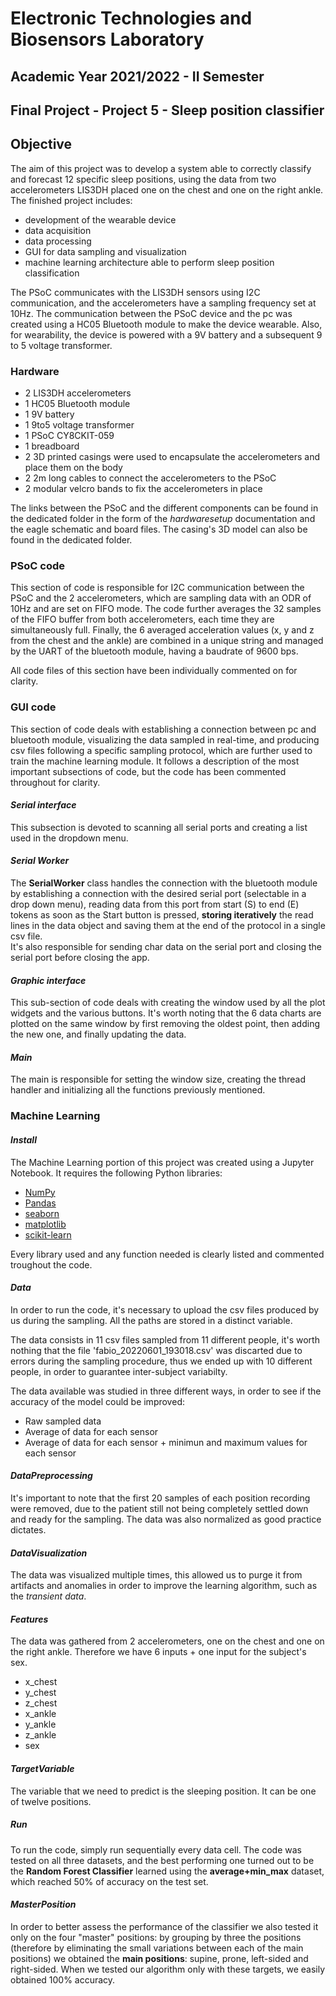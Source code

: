 # Electronic Technologies and Biosensors Laboratory

## Academic Year 2021/2022 - II Semester

## Final Project - Project 5 - Sleep position classifier
## Objective
The aim of this project was to develop a system able to correctly classify and forecast 12 specific sleep positions, using the data from two accelerometers LIS3DH placed one on the chest and one on the right ankle. 
The finished project includes: 
- development of the wearable device
- data acquisition
- data processing
- GUI for data sampling and visualization
- machine learning architecture able to perform sleep position classification

The PSoC communicates with the LIS3DH sensors using I2C communication, and the accelerometers have a sampling frequency set at 10Hz. 
The communication between the PSoC device and the pc was created using a HC05 Bluetooth module to make the device wearable.
Also, for wearability, the device is powered with a 9V battery and a subsequent 9 to 5 voltage transformer.
### Hardware
- 2 LIS3DH accelerometers
- 1 HC05 Bluetooth module
- 1 9V battery
- 1 9to5 voltage transformer
- 1 PSoC CY8CKIT-059 
- 1 breadboard
- 2 3D printed casings were used to encapsulate the accelerometers and place them on the body
- 2 2m long cables to connect the accelerometers to the PSoC
- 2 modular velcro bands to fix the accelerometers in place 

The links between the PSoC and the different components can be found in the dedicated folder in the form of the $hardware setup$ documentation and the eagle schematic and board files.
The casing's 3D model can also be found in the dedicated folder.

### PSoC code
This section of code is responsible for I2C communication between the PSoC and the 2 accelerometers, which are sampling data with an ODR of 10Hz and are set on FIFO mode. The code further averages the 32 samples of the FIFO buffer from both accelerometers, each time they are simultaneously full.
Finally, the 6 averaged acceleration values (x, y and z from the chest and the ankle) are combined in a unique string and managed by the UART of the bluetooth module, having a baudrate of 9600 bps.

All code files of this section have been individually commented on for clarity.

### GUI code

This section of code deals with establishing a connection between pc and bluetooth module, visualizing the data sampled in real-time, and producing csv files following a specific sampling protocol, which are further used to train the machine learning module. 
It follows a description of the most important subsections of code, but the code has been commented throughout for clarity.
#### $Serial$ $interface$
This subsection is devoted to scanning all serial ports and creating a list used in the dropdown menu.
#### $Serial$ $Worker$
The **SerialWorker** class handles the connection with the bluetooth module by establishing a connection with the desired serial port (selectable in a drop down menu), reading data from this port from start (S) to end (E) tokens as soon as the Start button is pressed, **storing iteratively** the read lines in the data object and saving them at the end of the protocol in a single csv file.  
It's also responsible for sending char data on the serial port and closing the serial port before closing the app.
#### $Graphic$ $interface$ 
This sub-section of code deals with creating the window used by all the plot widgets and the various buttons. 
It's worth noting that the 6 data charts are plotted on the same window by first removing the oldest point, then adding the new one, and finally updating the data.
#### $Main$
The main is responsible for setting the window size, creating the thread handler and initializing all the functions previously mentioned.

### Machine Learning
#### $Install$
The Machine Learning portion of this project was created using a Jupyter Notebook. It requires the following Python libraries:
- [NumPy](http://www.numpy.org/)
- [Pandas](http://pandas.pydata.org)
- [seaborn](https://seaborn.pydata.org/)
- [matplotlib](http://matplotlib.org/)
- [scikit-learn](http://scikit-learn.org/stable/)

Every library used and any function needed is clearly listed and commented troughout the code.

#### $Data$
In order to run the code, it's necessary to upload the csv files produced by us during the sampling. All the paths are stored in a distinct variable.

The data consists in 11 csv files sampled from 11 different people, it's worth nothing that the file 'fabio_20220601_193018.csv' was discarted 
due to errors during the sampling procedure, thus we ended up with 10 different people, in order to guarantee inter-subject variabilty.

The data available was studied in three different ways, in order to see if the accuracy of the model could be improved:
- Raw sampled data
- Average of data for each sensor
- Average of data for each sensor + minimun and maximum values for each sensor

#### $Data Preprocessing$
It's important to note that the first 20 samples of each position recording were removed, due to the patient still not being completely settled down and ready for the sampling. 
The data was also normalized as good practice dictates.

#### $Data Visualization$
The data was visualized multiple times, this allowed us to purge it from artifacts and anomalies in order to improve the learning algorithm, such as the *transient
data*.

#### $Features$
The data was gathered from 2 accelerometers, one on the chest and one on the right ankle. Therefore we have 6 inputs + one input for the subject's sex.
- x_chest
- y_chest
- z_chest
- x_ankle
- y_ankle
- z_ankle
- sex

#### $Target Variable$
The variable that we need to predict is the sleeping position. It can be one of twelve positions.

##### $Run$
To run the code, simply run sequentially every data cell. 
The code was tested on all three datasets, and the best performing one turned out to be the **Random Forest Classifier** learned using the **average+min_max** dataset, which reached 50% of accuracy on the test set.

#### $Master Position$
In order to better assess the performance of the classifier we also tested it only on the four "master" positions: by grouping by three the positions (therefore by eliminating the small variations between each of the main positions) we obtained the **main positions**: supine, prone, left-sided and right-sided. 
When we tested our algorithm only with these targets, we easily obtained 100% accuracy.
